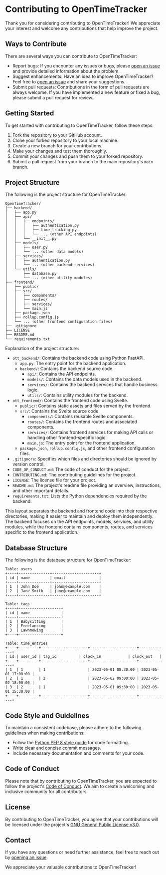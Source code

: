 # Contributing to OpenTimeTracker

Thank you for considering contributing to OpenTimeTracker! We appreciate your interest and welcome any contributions that help improve the project.

## Ways to Contribute

There are several ways you can contribute to OpenTimeTracker:

- Report bugs: If you encounter any issues or bugs, please [open an issue](https://github.com/tyleraharrison/OpenTimeTracker/issues) and provide detailed information about the problem.
- Suggest enhancements: Have an idea to improve OpenTimeTracker? Feel free to [open an issue](https://github.com/tyleraharrison/OpenTimeTracker/issues) and share your suggestions.
- Submit pull requests: Contributions in the form of pull requests are always welcome. If you have implemented a new feature or fixed a bug, please submit a pull request for review.

## Getting Started

To get started with contributing to OpenTimeTracker, follow these steps:

1. Fork the repository to your GitHub account.
2. Clone your forked repository to your local machine.
3. Create a new branch for your contributions.
4. Make your changes and test them thoroughly.
5. Commit your changes and push them to your forked repository.
6. Submit a pull request from your branch to the main repository's `main` branch.

## Project Structure

The following is the project structure for OpenTimeTracker:

```shell
OpenTimeTracker/
├── backend/
│   ├── app.py
│   ├── api/
│   │   ├── endpoints/
│   │   │   ├── authentication.py
│   │   │   ├── time_tracking.py
│   │   │   └── ... (other API endpoints)
│   │   └── __init__.py
│   ├── models/
│   │   ├── user.py
│   │   └── ... (other data models)
│   ├── services/
│   │   ├── authentication.py
│   │   └── ... (other backend services)
│   └── utils/
│       ├── database.py
│       └── ... (other utility modules)
├── frontend/
│   ├── public/
│   ├── src/
│   │   ├── components/
│   │   ├── routes/
│   │   ├── services/
│   │   └── main.js
│   ├── package.json
│   ├── rollup.config.js
│   └── ... (other frontend configuration files)
├── .gitignore
├── LICENSE
├── README.md
└── requirements.txt
```

Explanation of the project structure:

- `ott_backend/`: Contains the backend code using Python FastAPI.
  - `app.py`: The entry point for the backend application.
  - `backend/`: Contains the backend source code.
    - `api/`: Contains the API endpoints.
    - `models/`: Contains the data models used in the backend.
    - `services/`: Contains the backend services that handle business logic.
    - `utils/`: Contains utility modules for the backend.
- `ott_frontend/`: Contains the frontend code using Svelte.
  - `public/`: Contains static assets and files served by the frontend.
  - `src/`: Contains the Svelte source code.
    - `components/`: Contains reusable Svelte components.
    - `routes/`: Contains the frontend routes and associated components.
    - `services/`: Contains frontend services for making API calls or handling other frontend-specific logic.
    - `main.js`: The entry point for the frontend application.
  - `package.json`, `rollup.config.js`, and other frontend configuration files.
- `.gitignore`: Specifies which files and directories should be ignored by version control.
- `CODE_OF_CONDUCT.md`: The code of conduct for the project.
- `CONTRIBUTING.md`: The contributing guidelines for the project.
- `LICENSE`: The license file for your project.
- `README.md`: The project's readme file providing an overview, instructions, and other important details.
- `requirements.txt`: Lists the Python dependencies required by the backend.

This layout separates the backend and frontend code into their respective directories, making it easier to maintain and deploy them independently. The backend focuses on the API endpoints, models, services, and utility modules, while the frontend contains components, routes, and services specific to the frontend application.

## Database Structure

The following is the database structure for OpenTimeTracker:

```shell
Table: users
+----+--------------+---------------------+
| id | name         | email               |
+----+--------------+---------------------+
| 1  | John Doe     | john@example.com    |
| 2  | Jane Smith   | jane@example.com    |
+----+--------------+---------------------+

Table: tags
+----+-------------------+
| id | name              |
+----+-------------------+
| 1  | Babysitting       |
| 2  | Freelancing       |
| 3  | Lawnmowing        |
+----+-------------------+

Table: time_entries
+----+---------+---------------------+---------------------+-------------+
| id | user_id | tag_id          | clock_in            | clock_out   |
+----+---------+---------------------+---------------------+-------------+
| 1  | 1       | 1                   | 2023-05-01 08:30:00 | 2023-05-01 17:00:00 |
| 2  | 1       | 2                   | 2023-05-02 09:00:00 | 2023-05-02 18:00:00 |
| 3  | 2       | 1                   | 2023-05-01 09:30:00 | 2023-05-01 15:30:00 |
+----+---------+---------------------+---------------------+-------------+
```

## Code Style and Guidelines

To maintain a consistent codebase, please adhere to the following guidelines when making contributions:

- Follow the [Python PEP 8 style guide](https://www.python.org/dev/peps/pep-0008/) for code formatting.
- Write clear and concise commit messages.
- Include necessary documentation and comments for your code.

## Code of Conduct

Please note that by contributing to OpenTimeTracker, you are expected to follow the project's [Code of Conduct](CODE_OF_CONDUCT.md). We aim to create a welcoming and inclusive community for all contributors.

## License

By contributing to OpenTimeTracker, you agree that your contributions will be licensed under the project's [GNU General Public License v3.0](LICENSE).

## Contact

If you have any questions or need further assistance, feel free to reach out by [opening an issue](https://github.com/tyleraharrison/OpenTimeTracker/issues).

We appreciate your valuable contributions to OpenTimeTracker!
